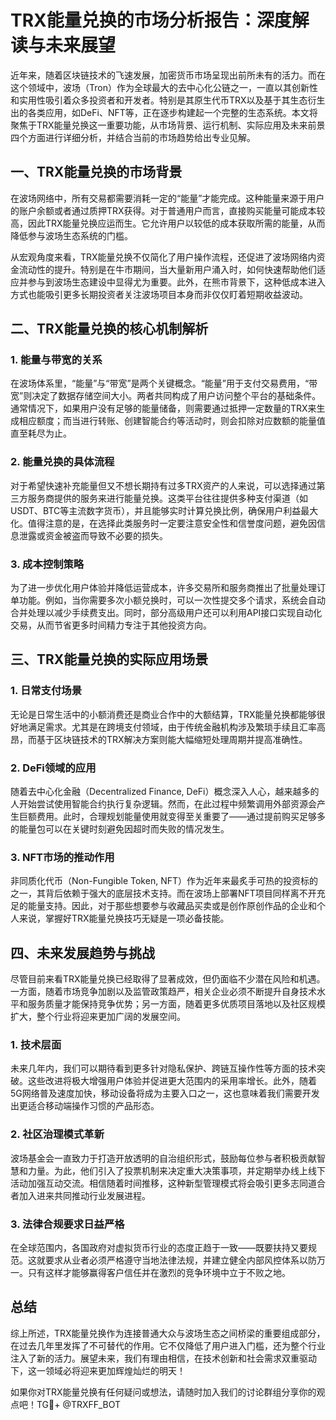 # TRX能量兑换的市场分析报告：深度解读与未来展望

近年来，随着区块链技术的飞速发展，加密货币市场呈现出前所未有的活力。而在这个领域中，波场（Tron）作为全球最大的去中心化公链之一，一直以其创新性和实用性吸引着众多投资者和开发者。特别是其原生代币TRX以及基于其生态衍生出的各类应用，如DeFi、NFT等，正在逐步构建起一个完整的生态系统。本文将聚焦于TRX能量兑换这一重要功能，从市场背景、运行机制、实际应用及未来前景四个方面进行详细分析，并结合当前的市场趋势给出专业见解。

## 一、TRX能量兑换的市场背景

在波场网络中，所有交易都需要消耗一定的“能量”才能完成。这种能量来源于用户的账户余额或者通过质押TRX获得。对于普通用户而言，直接购买能量可能成本较高，因此TRX能量兑换应运而生。它允许用户以较低的成本获取所需的能量，从而降低参与波场生态系统的门槛。

从宏观角度来看，TRX能量兑换不仅简化了用户操作流程，还促进了波场网络内资金流动性的提升。特别是在牛市期间，当大量新用户涌入时，如何快速帮助他们适应并参与到波场生态建设中显得尤为重要。此外，在熊市背景下，这种低成本进入方式也能吸引更多长期投资者关注波场项目本身而非仅仅盯着短期收益波动。

## 二、TRX能量兑换的核心机制解析

### 1. 能量与带宽的关系
在波场体系里，“能量”与“带宽”是两个关键概念。“能量”用于支付交易费用，“带宽”则决定了数据存储空间大小。两者共同构成了用户访问整个平台的基础条件。通常情况下，如果用户没有足够的能量储备，则需要通过抵押一定数量的TRX来生成相应额度；而当进行转账、创建智能合约等活动时，则会扣除对应数额的能量值直至耗尽为止。

### 2. 能量兑换的具体流程
对于希望快速补充能量但又不想长期持有过多TRX资产的人来说，可以选择通过第三方服务商提供的服务来进行能量兑换。这类平台往往提供多种支付渠道（如USDT、BTC等主流数字货币），并且能够实时计算兑换比例，确保用户利益最大化。值得注意的是，在选择此类服务时一定要注意安全性和信誉度问题，避免因信息泄露或资金被盗而导致不必要的损失。

### 3. 成本控制策略
为了进一步优化用户体验并降低运营成本，许多交易所和服务商推出了批量处理订单功能。例如，当你需要多次小额兑换时，可以一次性提交多个请求，系统会自动合并处理以减少手续费支出。同时，部分高级用户还可以利用API接口实现自动化交易，从而节省更多时间精力专注于其他投资方向。

## 三、TRX能量兑换的实际应用场景

### 1. 日常支付场景
无论是日常生活中的小额消费还是商业合作中的大额结算，TRX能量兑换都能够很好地满足需求。尤其是在跨境支付领域，由于传统金融机构涉及繁琐手续且汇率高昂，而基于区块链技术的TRX解决方案则能大幅缩短处理周期并提高准确性。

### 2. DeFi领域的应用
随着去中心化金融（Decentralized Finance, DeFi）概念深入人心，越来越多的人开始尝试使用智能合约执行复杂逻辑。然而，在此过程中频繁调用外部资源会产生巨额费用。此时，合理规划能量使用就变得至关重要了——通过提前购买足够多的能量包可以在关键时刻避免因超时而失败的情况发生。

### 3. NFT市场的推动作用
非同质化代币（Non-Fungible Token, NFT）作为近年来最炙手可热的投资标的之一，其背后依赖于强大的底层技术支持。而在波场上部署NFT项目同样离不开充足的能量支持。因此，对于那些想要参与收藏品买卖或是创作原创作品的企业和个人来说，掌握好TRX能量兑换技巧无疑是一项必备技能。

## 四、未来发展趋势与挑战

尽管目前来看TRX能量兑换已经取得了显著成效，但仍面临不少潜在风险和机遇。一方面，随着市场竞争加剧以及监管政策趋严，相关企业必须不断提升自身技术水平和服务质量才能保持竞争优势；另一方面，随着更多优质项目落地以及社区规模扩大，整个行业将迎来更加广阔的发展空间。

### 1. 技术层面
未来几年内，我们可以期待看到更多针对隐私保护、跨链互操作性等方面的技术突破。这些改进将极大增强用户体验并促进更大范围内的采用率增长。此外，随着5G网络普及速度加快，移动设备将成为主要入口之一，这也意味着我们需要开发出更适合移动端操作习惯的产品形态。

### 2. 社区治理模式革新
波场基金会一直致力于打造开放透明的自治组织形式，鼓励每位参与者积极贡献智慧和力量。为此，他们引入了投票机制来决定重大决策事项，并定期举办线上线下活动加强互动交流。相信随着时间推移，这种新型管理模式将会吸引更多志同道合者加入进来共同推动行业发展进程。

### 3. 法律合规要求日益严格
在全球范围内，各国政府对虚拟货币行业的态度正趋于一致——既要扶持又要规范。这就要求从业者必须严格遵守当地法律法规，并建立健全内部风控体系以防万一。只有这样才能够赢得客户信任并在激烈的竞争环境中立于不败之地。

## 总结

综上所述，TRX能量兑换作为连接普通大众与波场生态之间桥梁的重要组成部分，在过去几年里发挥了不可替代的作用。它不仅降低了用户进入门槛，还为整个行业注入了新的活力。展望未来，我们有理由相信，在技术创新和社会需求双重驱动下，这一领域必将迎来更加辉煌灿烂的明天！

如果你对TRX能量兑换有任何疑问或想法，请随时加入我们的讨论群组分享你的观点吧！TG💪+ @TRXFF_BOT